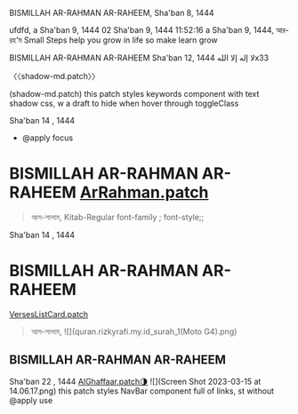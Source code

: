 BISMILLAH AR-RAHMAN AR-RAHEEM, Sha'ban 8, 1444


ufdfd,  a Sha'ban 9, 1444 02
Sha'ban 9, 1444 11:52:16
a Sha'ban 9, 1444, আর-রহ'ম
Small Steps help you grow in life so make learn grow

[]()
[]()
[]()

BISMILLAH AR-RAHMAN AR-RAHEEM
 Sha'ban 12, 1444
 لا إله إلا اللهx33

〈〈shadow-md.patch〉〉
[](shadow-md.patch)

[](shadow-md.patch)(shadow-md.patch)
this patch styles keywords component with text shadow css, w
a draft to hide when hover
through toggleClass

[](shadow-md.patch)

[]()
[]()Sha'ban 14 , 1444
[](focus.patch)
+  @apply focus
# BISMILLAH AR-RAHMAN AR-RAHEEM [ArRahman.patch](ArRahman.patch)
> আস-সালাম, Kitab-Regular font-family ; font-style;;
<!-- اللهم صل على محمد وعلى آل محمد -->
[]()Sha'ban 14 , 1444
# BISMILLAH AR-RAHMAN AR-RAHEEM
[VersesListCard.patch](VersesListCard.patch)
> আস-সালাম,
![](quran.rizkyrafi.my.id_surah_1(Moto G4).png)

## BISMILLAH AR-RAHMAN AR-RAHEEM
Sha'ban 22 , 1444
[AlGhaffaar.patch🌗️](AlGhaffaar.patch)
![](Screen Shot 2023-03-15 at 14.06.17.png)
this patch styles NavBar component full of links, st without   @apply use

